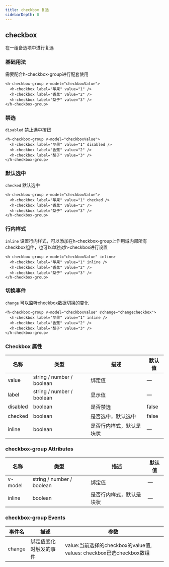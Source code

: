 ```yaml
---
title: checkbox 复选
sidebarDepth: 0
---
```


## checkbox

在一组备选项中进行复选

### 基础用法
需要配合h-checkbox-group进行配套使用
```vue
<h-checkbox-group v-model="checkboxValue">
  <h-checkbox label="苹果" value="1" />
  <h-checkbox label="香蕉" value="2" />
  <h-checkbox label="梨子" value="3" />
</h-checkbox-group>
```
### 禁选

`disabled` 禁止选中按钮

```vue
<h-checkbox-group v-model="checkboxValue">
  <h-checkbox label="苹果" value="1" disabled />
  <h-checkbox label="香蕉" value="2" />
  <h-checkbox label="梨子" value="3" />
</h-checkbox-group>
```
### 默认选中
`checked` 默认选中

```vue
<h-checkbox-group v-model="checkboxValue">
  <h-checkbox label="苹果" value="1" checked />
  <h-checkbox label="香蕉" value="2" />
  <h-checkbox label="梨子" value="3" />
</h-checkbox-group>
```
### 行内样式
`inline` 设置行内样式，可以添加在h-checkbox-group上作用域内部所有checkbox组件，也可以单独对h-checkbox进行设置

```vue
<h-checkbox-group v-model="checkboxValue" inline>
  <h-checkbox label="苹果" value="1" inline />
  <h-checkbox label="香蕉" value="2" />
  <h-checkbox label="梨子" value="3" />
</h-checkbox-group>
```

### 切换事件
`change` 可以监听checkbox数据切换的变化
```vue
<h-checkbox-group v-model="checkboxValue" @change="changecheckbox">
  <h-checkbox label="苹果" value="1" inline />
  <h-checkbox label="香蕉" value="2" />
  <h-checkbox label="梨子" value="3" />
</h-checkbox-group>
```

### Checkbox 属性

| 名称             | 类型                 | 描述                        | 默认值 |
| --------------------- | ------------------------- | ------------------------------------ | ------- |
| value | string / number / boolean | 绑定值                 | —       |
| label                 | string / number / boolean | 显示值            | —       |
| disabled              | boolean                   | 是否禁选 | false  |
| checked | boolean | 是否选中，默认选中 | false |
| inline | boolean | 是否行内样式，默认是块状 | — |

### checkbox-group Attributes

| 名称    | 类型                      | 描述                     | 默认值 |
| ------- | ------------------------- | ------------------------ | ------ |
| v-model | string / number / boolean | 绑定值                   | —      |
| inline  | boolean                   | 是否行内样式，默认是块状 | —      |

### checkbox-group Events

| 事件名 | 描述                           | 参数                          |
| ---------- | ------------------------------------- | ----------------------------------- |
| change     | 绑定值变化时触发的事件 | value:当前选择的checkbox的value值, values: checkbox已选checkbox数组 |

